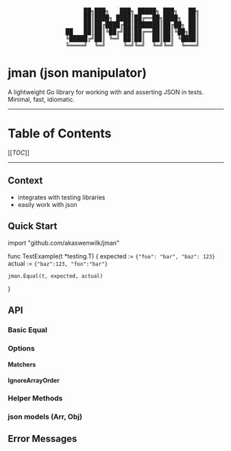 <pre>
                     ██╗███╗   ███╗ █████╗ ███╗   ██╗
                     ██║████╗ ████║██╔══██╗████╗  ██║
                     ██║██╔████╔██║███████║██╔██╗ ██║
                ██   ██║██║╚██╔╝██║██╔══██║██║╚██╗██║
                ╚█████╔╝██║ ╚═╝ ██║██║  ██║██║ ╚████║
                ╚════╝  ╚═╝     ╚═╝╚═╝  ╚═╝╚═╝  ╚═══╝
</pre>

# jman (json manipulator)

A lightweight Go library for working with and asserting JSON in tests.  
Minimal, fast, idiomatic.

---

# Table of Contents

[[_TOC_]]

---

## Context

- integrates with testing libraries
- easily work with json

## Quick Start

import "github.com/akaswenwilk/jman"

func TestExample(t *testing.T) {
    expected := `{"foo": "bar", "baz": 123}`
    actual := `{"baz":123, "foo":"bar"}`

    jman.Equal(t, expected, actual)
}

## API

### Basic Equal
### Options
#### Matchers
#### IgnoreArrayOrder
### Helper Methods
### json models (Arr, Obj)

## Error Messages
